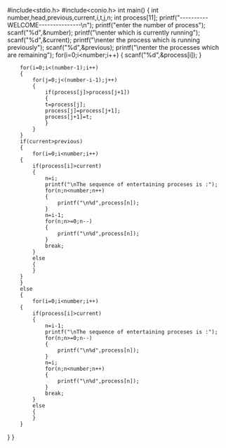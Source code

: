 
#include<stdio.h>
#include<conio.h>
int main()
{
	int number,head,previous,current,i,t,j,n;
	int process[11];
	printf("----------WELCOME---------------\n");
	printf("enter the number of process");
	scanf("%d",&number);
	printf("\nenter which is currently running");
	scanf("%d",&current);
	printf("\nenter the process which is running previously");
	scanf("%d",&previous);
	printf("\nenter the processes which are remaining");
	for(i=0;i<number;i++)
	{
		scanf("%d",&process[i]);
	}
	
		for(i=0;i<(number-1);i++)
		{
			for(j=0;j<(number-i-1);j++)
			{
				if(process[j]>process[j+1])
				{
				t=process[j];
		 	    process[j]=process[j+1];
		 	    process[j+1]=t;
				}	
			}	
		}
		if(current>previous)
		{
			for(i=0;i<number;i++)
		{
			if(process[i]>current)
			{
				n=i;
				printf("\nThe sequence of entertaining proceses is :");
				for(n;n<number;n++)
				{
					printf("\n%d",process[n]);
				}
				n=i-1;
				for(n;n>=0;n--)
				{
					printf("\n%d",process[n]);
				}
				break;
			}
			else
			{
			}
		}
		}
		else
		{
			for(i=0;i<number;i++)
		{
			if(process[i]>current)
			{
				n=i-1;
				printf("\nThe sequence of entertaining proceses is :");
				for(n;n>=0;n--)
				{
					printf("\n%d",process[n]);
				}
				n=i;
				for(n;n<number;n++)
				{
					printf("\n%d",process[n]);
				}
				break;
			}
			else
			{
			}
		}
}
}
